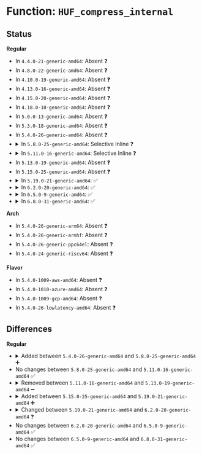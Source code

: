 # Function: <code>HUF_compress_internal</code>

## Status
<b>Regular</b>
<ul>
<li>
In <code>4.4.0-21-generic-amd64</code>: Absent ❓
</li>
<li>
In <code>4.8.0-22-generic-amd64</code>: Absent ❓
</li>
<li>
In <code>4.10.0-19-generic-amd64</code>: Absent ❓
</li>
<li>
In <code>4.13.0-16-generic-amd64</code>: Absent ❓
</li>
<li>
In <code>4.15.0-20-generic-amd64</code>: Absent ❓
</li>
<li>
In <code>4.18.0-10-generic-amd64</code>: Absent ❓
</li>
<li>
In <code>5.0.0-13-generic-amd64</code>: Absent ❓
</li>
<li>
In <code>5.3.0-18-generic-amd64</code>: Absent ❓
</li>
<li>
In <code>5.4.0-26-generic-amd64</code>: Absent ❓
</li>
<li>
<details>
<summary>In <code>5.8.0-25-generic-amd64</code>: Selective Inline ❓</summary>

```c
size_t HUF_compress_internal(void * dst, size_t dstSize, const void * src, size_t srcSize, unsigned int maxSymbolValue, unsigned int huffLog, unsigned int singleStream, void * workSpace, size_t wkspSize, HUF_CElt * oldHufTable, HUF_repeat * repeat, int preferRepeat)
```

```json
{
  "name": "HUF_compress_internal",
  "collision_type": "Unique Static",
  "inline_type": "Selective",
  "funcs": [
    {
      "addr": 18446744071584804746,
      "name": "HUF_compress_internal",
      "external": false,
      "loc": "lib/zstd/huf_compress.c:653",
      "file": "lib/zstd/huf_compress.c",
      "inline": "not declared, inlined",
      "caller_inline": [
        "lib/zstd/huf_compress.c:HUF_compress4X_wksp",
        "lib/zstd/huf_compress.c:HUF_compress1X_wksp"
      ],
      "caller_func": [
        "lib/zstd/huf_compress.c:HUF_compress4X_repeat",
        "lib/zstd/huf_compress.c:HUF_compress1X_repeat"
      ]
    }
  ],
  "symbols": [
    {
      "addr": 18446744071584802736,
      "name": "HUF_compress_internal",
      "section": ".text",
      "bind": "STB_LOCAL",
      "size": 1216
    }
  ]
}
```
</details>
</li>
<li>
<details>
<summary>In <code>5.11.0-16-generic-amd64</code>: Selective Inline ❓</summary>

```c
size_t HUF_compress_internal(void * dst, size_t dstSize, const void * src, size_t srcSize, unsigned int maxSymbolValue, unsigned int huffLog, unsigned int singleStream, void * workSpace, size_t wkspSize, HUF_CElt * oldHufTable, HUF_repeat * repeat, int preferRepeat)
```

```json
{
  "name": "HUF_compress_internal",
  "collision_type": "Unique Static",
  "inline_type": "Selective",
  "funcs": [
    {
      "addr": 18446744071584918319,
      "name": "HUF_compress_internal",
      "external": false,
      "loc": "lib/zstd/huf_compress.c:654",
      "file": "lib/zstd/huf_compress.c",
      "inline": "not declared, inlined",
      "caller_inline": [
        "lib/zstd/huf_compress.c:HUF_compress4X_wksp",
        "lib/zstd/huf_compress.c:HUF_compress1X_wksp"
      ],
      "caller_func": [
        "lib/zstd/huf_compress.c:HUF_compress4X_repeat",
        "lib/zstd/huf_compress.c:HUF_compress1X_repeat"
      ]
    }
  ],
  "symbols": [
    {
      "addr": 18446744071584916272,
      "name": "HUF_compress_internal",
      "section": ".text",
      "bind": "STB_LOCAL",
      "size": 1221
    }
  ]
}
```
</details>
</li>
<li>
In <code>5.13.0-19-generic-amd64</code>: Absent ❓
</li>
<li>
In <code>5.15.0-25-generic-amd64</code>: Absent ❓
</li>
<li>
<details>
<summary>In <code>5.19.0-21-generic-amd64</code>: ✅</summary>

```c
size_t HUF_compress_internal(void * dst, size_t dstSize, const void * src, size_t srcSize, unsigned int maxSymbolValue, unsigned int huffLog, HUF_nbStreams_e nbStreams, void * workSpace_align4, size_t wkspSize, HUF_CElt * oldHufTable, HUF_repeat * repeat, int preferRepeat, const int bmi2)
```

```json
{
  "name": "HUF_compress_internal",
  "collision_type": "Unique Static",
  "inline_type": "No",
  "funcs": [
    {
      "addr": 18446744071586254592,
      "name": "HUF_compress_internal",
      "external": false,
      "loc": "lib/zstd/compress/huf_compress.c:764",
      "file": "lib/zstd/compress/huf_compress.c",
      "inline": "seen, unknown",
      "caller_inline": [],
      "caller_func": [
        "lib/zstd/compress/huf_compress.c:HUF_compress4X_repeat",
        "lib/zstd/compress/huf_compress.c:HUF_compress4X_wksp",
        "lib/zstd/compress/huf_compress.c:HUF_compress1X_repeat",
        "lib/zstd/compress/huf_compress.c:HUF_compress1X_wksp"
      ]
    }
  ],
  "symbols": [
    {
      "addr": 18446744071586254592,
      "name": "HUF_compress_internal",
      "section": ".text",
      "bind": "STB_LOCAL",
      "size": 975
    }
  ]
}
```
</details>
</li>
<li>
<details>
<summary>In <code>6.2.0-20-generic-amd64</code>: ✅</summary>

```c
size_t HUF_compress_internal(void * dst, size_t dstSize, const void * src, size_t srcSize, unsigned int maxSymbolValue, unsigned int huffLog, HUF_nbStreams_e nbStreams, void * workSpace, size_t wkspSize, HUF_CElt * oldHufTable, HUF_repeat * repeat, int preferRepeat, const int bmi2, unsigned int suspectUncompressible)
```

```json
{
  "name": "HUF_compress_internal",
  "collision_type": "Unique Static",
  "inline_type": "No",
  "funcs": [
    {
      "addr": 18446744071587248064,
      "name": "HUF_compress_internal",
      "external": false,
      "loc": "lib/zstd/compress/huf_compress.c:1175",
      "file": "lib/zstd/compress/huf_compress.c",
      "inline": "seen, unknown",
      "caller_inline": [],
      "caller_func": [
        "lib/zstd/compress/huf_compress.c:HUF_compress4X_repeat",
        "lib/zstd/compress/huf_compress.c:HUF_compress4X_wksp",
        "lib/zstd/compress/huf_compress.c:HUF_compress1X_repeat",
        "lib/zstd/compress/huf_compress.c:HUF_compress1X_wksp"
      ]
    }
  ],
  "symbols": [
    {
      "addr": 18446744071587248064,
      "name": "HUF_compress_internal",
      "section": ".text",
      "bind": "STB_LOCAL",
      "size": 1178
    }
  ]
}
```
</details>
</li>
<li>
<details>
<summary>In <code>6.5.0-9-generic-amd64</code>: ✅</summary>

```c
size_t HUF_compress_internal(void * dst, size_t dstSize, const void * src, size_t srcSize, unsigned int maxSymbolValue, unsigned int huffLog, HUF_nbStreams_e nbStreams, void * workSpace, size_t wkspSize, HUF_CElt * oldHufTable, HUF_repeat * repeat, int preferRepeat, const int bmi2, unsigned int suspectUncompressible)
```

```json
{
  "name": "HUF_compress_internal",
  "collision_type": "Unique Static",
  "inline_type": "No",
  "funcs": [
    {
      "addr": 18446744071587512752,
      "name": "HUF_compress_internal",
      "external": false,
      "loc": "lib/zstd/compress/huf_compress.c:1175",
      "file": "lib/zstd/compress/huf_compress.c",
      "inline": "seen, unknown",
      "caller_inline": [],
      "caller_func": [
        "lib/zstd/compress/huf_compress.c:HUF_compress4X_repeat",
        "lib/zstd/compress/huf_compress.c:HUF_compress4X_wksp",
        "lib/zstd/compress/huf_compress.c:HUF_compress1X_repeat",
        "lib/zstd/compress/huf_compress.c:HUF_compress1X_wksp"
      ]
    }
  ],
  "symbols": [
    {
      "addr": 18446744071587512752,
      "name": "HUF_compress_internal",
      "section": ".text",
      "bind": "STB_LOCAL",
      "size": 1179
    }
  ]
}
```
</details>
</li>
<li>
<details>
<summary>In <code>6.8.0-31-generic-amd64</code>: ✅</summary>

```c
size_t HUF_compress_internal(void * dst, size_t dstSize, const void * src, size_t srcSize, unsigned int maxSymbolValue, unsigned int huffLog, HUF_nbStreams_e nbStreams, void * workSpace, size_t wkspSize, HUF_CElt * oldHufTable, HUF_repeat * repeat, int preferRepeat, const int bmi2, unsigned int suspectUncompressible)
```

```json
{
  "name": "HUF_compress_internal",
  "collision_type": "Unique Static",
  "inline_type": "No",
  "funcs": [
    {
      "addr": 18446744071587847536,
      "name": "HUF_compress_internal",
      "external": false,
      "loc": "lib/zstd/compress/huf_compress.c:1175",
      "file": "lib/zstd/compress/huf_compress.c",
      "inline": "seen, unknown",
      "caller_inline": [],
      "caller_func": [
        "lib/zstd/compress/huf_compress.c:HUF_compress4X_repeat",
        "lib/zstd/compress/huf_compress.c:HUF_compress4X_wksp",
        "lib/zstd/compress/huf_compress.c:HUF_compress1X_repeat",
        "lib/zstd/compress/huf_compress.c:HUF_compress1X_wksp"
      ]
    }
  ],
  "symbols": [
    {
      "addr": 18446744071587847536,
      "name": "HUF_compress_internal",
      "section": ".text",
      "bind": "STB_LOCAL",
      "size": 1179
    }
  ]
}
```
</details>
</li>
</ul>
<b>Arch</b>
<ul>
<li>
In <code>5.4.0-26-generic-arm64</code>: Absent ❓
</li>
<li>
In <code>5.4.0-26-generic-armhf</code>: Absent ❓
</li>
<li>
In <code>5.4.0-26-generic-ppc64el</code>: Absent ❓
</li>
<li>
In <code>5.4.0-24-generic-riscv64</code>: Absent ❓
</li>
</ul>
<b>Flavor</b>
<ul>
<li>
In <code>5.4.0-1009-aws-amd64</code>: Absent ❓
</li>
<li>
In <code>5.4.0-1010-azure-amd64</code>: Absent ❓
</li>
<li>
In <code>5.4.0-1009-gcp-amd64</code>: Absent ❓
</li>
<li>
In <code>5.4.0-26-lowlatency-amd64</code>: Absent ❓
</li>
</ul>

## Differences
<b>Regular</b>
<ul>
<li>
<details>
<summary>Added between <code>5.4.0-26-generic-amd64</code> and <code>5.8.0-25-generic-amd64</code> ➕</summary>

```c
size_t HUF_compress_internal(void * dst, size_t dstSize, const void * src, size_t srcSize, unsigned int maxSymbolValue, unsigned int huffLog, unsigned int singleStream, void * workSpace, size_t wkspSize, HUF_CElt * oldHufTable, HUF_repeat * repeat, int preferRepeat)
```
</details>
</li>
<li>
No changes between <code>5.8.0-25-generic-amd64</code> and <code>5.11.0-16-generic-amd64</code> ✅
</li>
<li>
<details>
<summary>Removed between <code>5.11.0-16-generic-amd64</code> and <code>5.13.0-19-generic-amd64</code> ➖</summary>

```c
size_t HUF_compress_internal(void * dst, size_t dstSize, const void * src, size_t srcSize, unsigned int maxSymbolValue, unsigned int huffLog, unsigned int singleStream, void * workSpace, size_t wkspSize, HUF_CElt * oldHufTable, HUF_repeat * repeat, int preferRepeat)
```
</details>
</li>
<li>
<details>
<summary>Added between <code>5.15.0-25-generic-amd64</code> and <code>5.19.0-21-generic-amd64</code> ➕</summary>

```c
size_t HUF_compress_internal(void * dst, size_t dstSize, const void * src, size_t srcSize, unsigned int maxSymbolValue, unsigned int huffLog, HUF_nbStreams_e nbStreams, void * workSpace_align4, size_t wkspSize, HUF_CElt * oldHufTable, HUF_repeat * repeat, int preferRepeat, const int bmi2)
```
</details>
</li>
<li>
<details>
<summary>Changed between <code>5.19.0-21-generic-amd64</code> and <code>6.2.0-20-generic-amd64</code> ❓</summary>
<ul>
<li>
<b>Param added. </b>
<code>void * workSpace</code>
</li>
<li>
<b>Param added. </b>
<code>unsigned int suspectUncompressible</code>
</li>
<li>
<b>Param removed. </b>
<code>void * workSpace_align4</code>
</li>
</ul>
</details>
</li>
<li>
No changes between <code>6.2.0-20-generic-amd64</code> and <code>6.5.0-9-generic-amd64</code> ✅
</li>
<li>
No changes between <code>6.5.0-9-generic-amd64</code> and <code>6.8.0-31-generic-amd64</code> ✅
</li>
</ul>

